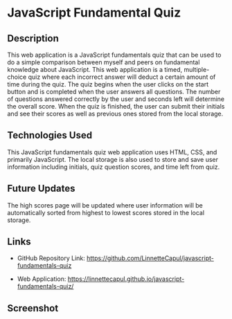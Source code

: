 # JavaScript Fundamental Quiz 

## Description 
This web application is a JavaScript fundamentals quiz that can be used to do a simple comparison between myself and peers on fundamental knowledge about JavaScript. This web application is a timed, multiple-choice quiz where each incorrect answer will deduct a certain amount of time during the quiz. The quiz begins when the user clicks on the start button and is completed when the user answers all questions. The number of questions answered correctly by the user and seconds left will determine the overall score. When the quiz is finished, the user can submit their initials and see their scores as well as previous ones stored from the local storage. 


## Technologies Used

This JavaScript fundamentals quiz web application uses HTML, CSS, and primarily JavaScript. The local storage is also used to store and save user information including initials, quiz question scores, and time left from quiz.


## Future Updates
The high scores page will be updated where user information will be automatically sorted from highest to lowest scores stored in the local storage. 


## Links
- GitHub Repository Link: https://github.com/LinnetteCapul/javascript-fundamentals-quiz

- Web Application: https://linnettecapul.github.io/javascript-fundamentals-quiz/


## Screenshot